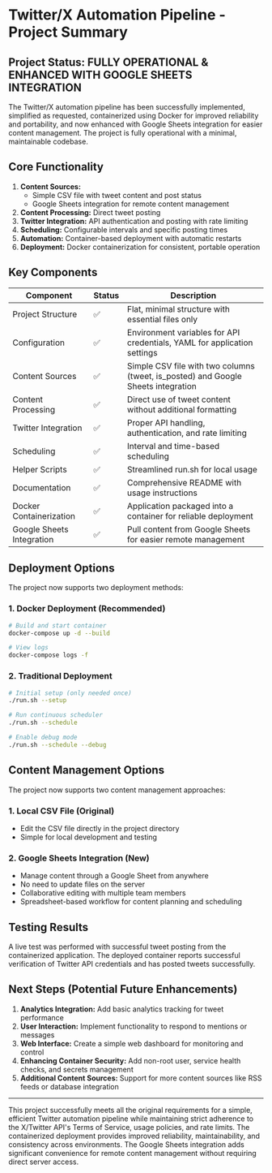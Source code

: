 # Twitter/X Automation Pipeline - Project Summary

## Project Status: FULLY OPERATIONAL & ENHANCED WITH GOOGLE SHEETS INTEGRATION

The Twitter/X automation pipeline has been successfully implemented, simplified as requested, containerized using Docker for improved reliability and portability, and now enhanced with Google Sheets integration for easier content management. The project is fully operational with a minimal, maintainable codebase.

## Core Functionality

1. **Content Sources:** 
   - Simple CSV file with tweet content and post status
   - Google Sheets integration for remote content management
2. **Content Processing:** Direct tweet posting
3. **Twitter Integration:** API authentication and posting with rate limiting
4. **Scheduling:** Configurable intervals and specific posting times
5. **Automation:** Container-based deployment with automatic restarts
6. **Deployment:** Docker containerization for consistent, portable operation

## Key Components

| Component | Status | Description |
|---|---|---|
| Project Structure | ✅ | Flat, minimal structure with essential files only |
| Configuration | ✅ | Environment variables for API credentials, YAML for application settings |
| Content Sources | ✅ | Simple CSV file with two columns (tweet, is_posted) and Google Sheets integration |
| Content Processing | ✅ | Direct use of tweet content without additional formatting |
| Twitter Integration | ✅ | Proper API handling, authentication, and rate limiting |
| Scheduling | ✅ | Interval and time-based scheduling |
| Helper Scripts | ✅ | Streamlined run.sh for local usage |
| Documentation | ✅ | Comprehensive README with usage instructions |
| Docker Containerization | ✅ | Application packaged into a container for reliable deployment |
| Google Sheets Integration | ✅ | Pull content from Google Sheets for easier remote management |

## Deployment Options

The project now supports two deployment methods:

### 1. Docker Deployment (Recommended)
```bash
# Build and start container
docker-compose up -d --build

# View logs
docker-compose logs -f
```

### 2. Traditional Deployment 
```bash
# Initial setup (only needed once)
./run.sh --setup

# Run continuous scheduler
./run.sh --schedule

# Enable debug mode
./run.sh --schedule --debug
```

## Content Management Options

The project now supports two content management approaches:

### 1. Local CSV File (Original)
- Edit the CSV file directly in the project directory
- Simple for local development and testing

### 2. Google Sheets Integration (New)
- Manage content through a Google Sheet from anywhere
- No need to update files on the server
- Collaborative editing with multiple team members
- Spreadsheet-based workflow for content planning and scheduling

## Testing Results

A live test was performed with successful tweet posting from the containerized application. The deployed container reports successful verification of Twitter API credentials and has posted tweets successfully.

## Next Steps (Potential Future Enhancements)

1. **Analytics Integration:** Add basic analytics tracking for tweet performance
2. **User Interaction:** Implement functionality to respond to mentions or messages
3. **Web Interface:** Create a simple web dashboard for monitoring and control
4. **Enhancing Container Security:** Add non-root user, service health checks, and secrets management
5. **Additional Content Sources:** Support for more content sources like RSS feeds or database integration

---

This project successfully meets all the original requirements for a simple, efficient Twitter automation pipeline while maintaining strict adherence to the X/Twitter API's Terms of Service, usage policies, and rate limits. The containerized deployment provides improved reliability, maintainability, and consistency across environments. The Google Sheets integration adds significant convenience for remote content management without requiring direct server access. 